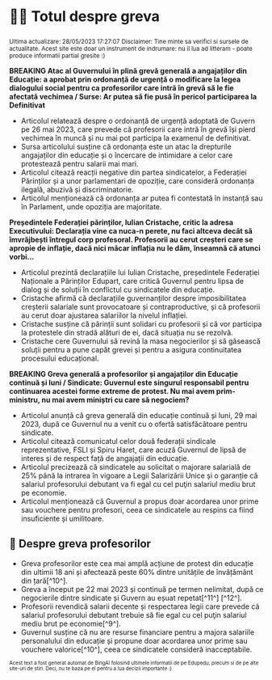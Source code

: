 # 👩‍🏫 Totul despre greva
<sub>Ultima actualizare: 28/05/2023 17:27:07</sub>
<sub>Disclaimer: Tine minte sa verifici si sursele de actualitate. Acest site este doar un instrument de indrumare: nu il lua ad litteram - poate produce informatii partial gresite :)</sub>

**BREAKING Atac al Guvernului în plină grevă generală a angajaților din Educație: a aprobat prin ordonanță de urgență o modificare la legea dialogului social pentru ca profesorilor care intră în grevă să le fie afectată vechimea / Surse:  Ar putea să fie pusă în pericol participarea la Definitivat**

- Articolul relatează despre o ordonanță de urgență adoptată de Guvern pe 26 mai 2023, care prevede că profesorii care intră în grevă își pierd vechimea în muncă și nu mai pot participa la examenul de definitivat.
- Sursa articolului susține că ordonanța este un atac la drepturile angajaților din educație și o încercare de intimidare a celor care protestează pentru salarii mai mari.
- Articolul citează reacții negative din partea sindicatelor, a Federației Părinților și a unor parlamentari de opoziție, care consideră ordonanța ilegală, abuzivă și discriminatorie.
- Articolul menționează că ordonanța ar putea fi contestată în instanță sau în Parlament, unde opoziția are majoritate.

**Președintele Federației părinților, Iulian Cristache, critic la adresa Executivului: Declarația vine ca nuca-n perete, nu faci altceva decât să îmvrăjbești întregul corp profesoral. Profesorii au cerut creșteri care se apropie de inflație, dacă nici măcar inflația nu le dăm, înseamnă că atunci vorbi...**

- Articolul prezintă declarațiile lui Iulian Cristache, președintele Federației Naționale a Părinților Edupart, care critică Guvernul pentru lipsa de dialog și de soluții în conflictul cu sindicatele din educație.
- Cristache afirmă că declarațiile guvernanților despre imposibilitatea creșterii salariale sunt provocatoare și contraproductive, și că profesorii au cerut doar ajustarea salariilor la nivelul inflației.
- Cristache susține că părinții sunt solidari cu profesorii și că vor participa la protestele din stradă alături de ei, dacă situația nu se rezolvă.
- Cristache cere Guvernului să revină la masa negocierilor și să găsească soluții pentru a pune capăt grevei și pentru a asigura continuitatea procesului educațional.

**BREAKING Greva generală a profesorilor și angajaților din Educație continuă și luni / Sindicate: Guvernul este singurul responsabil pentru continuarea acestei forme extreme de protest. Nu mai avem prim-ministru, nu mai avem miniștri cu care să negociem?**

- Articolul anunță că greva generală din educație continuă și luni, 29 mai 2023, după ce Guvernul nu a venit cu o ofertă satisfăcătoare pentru sindicate.
- Articolul citează comunicatul celor două federații sindicale reprezentative, FSLI și Spiru Haret, care acuză Guvernul de lipsă de interes și de respect față de angajații din educație.
- Articolul precizează că sindicatele au solicitat o majorare salarială de 25% până la intrarea în vigoare a Legii Salarizării Unice și o garanție că salariul profesorului debutant va fi egal cu cel puţin salariul mediu brut pe economie.
- Articolul menționează că Guvernul a propus doar acordarea unor prime sau vouchere pentru profesori, ceea ce sindicatele au respins ca fiind insuficiente și umilitoare.

## 🏫 Despre greva profesorilor

- Greva profesorilor este cea mai amplă acțiune de protest din educație din ultimii 18 ani și afectează peste 60% dintre unitățile de învățământ din țară[^10^].
- Greva a început pe 22 mai 2023 și continuă pe termen nelimitat, după ce negocierile dintre sindicate și Guvern au eșuat repetat[^11^] [^12^].
- Profesorii revendică salarii decente și respectarea legii care prevede că salariul profesorului debutant trebuie să fie egal cu cel puţin salariul mediu brut pe economie[^9^].
- Guvernul susține că nu are resurse financiare pentru a majora salariile personalului din educație și propune doar acordarea unor prime sau vouchere valorice[^10^], ceea ce sindicatele consideră inacceptabile.


<sub><sub>Acest text a fost generat automat de BingAI folosind ultimele informatii de pe Edupedu, precum si de pe alte site-uri de stiri. Deci, nu te baza pe el pentru a lua decizii importante :)</sub></sub>